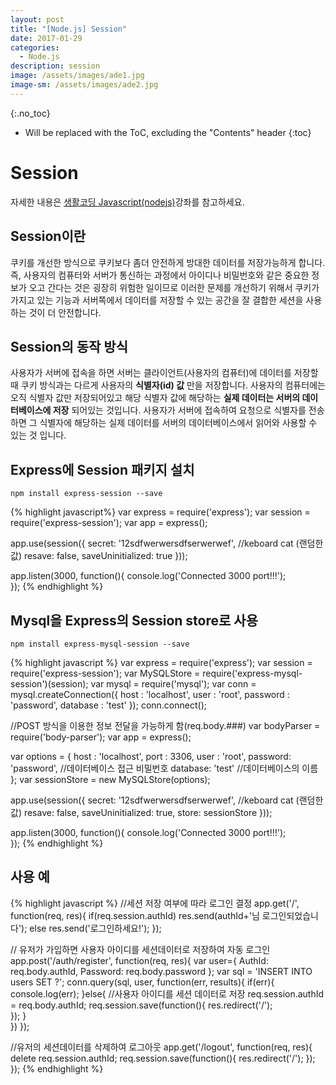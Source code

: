 ```yaml
---
layout: post
title: "[Node.js] Session"
date: 2017-01-29
categories:
  - Node.js
description: session
image: /assets/images/ade1.jpg
image-sm: /assets/images/ade2.jpg
---
```


{:.no_toc}

* Will be replaced with the ToC, excluding the "Contents" header
{:toc}  

# Session

자세한 내용은 [생활코딩 Javascript(nodejs)](https://opentutorials.org/course/2136/12068)강좌를 참고하세요.

## Session이란

쿠키를 개선한 방식으로 쿠키보다 좀더 안전하게 방대한 데이터를 저장가능하게 합니다.  
즉, 사용자의 컴퓨터와 서버가 통신하는 과정에서 아이디나 비밀번호와 같은 중요한 정보가 오고 간다는 것은 굉장히 위험한 일이므로 이러한 문제를 개선하기 위해서 쿠키가 가지고 있는 기능과 서버쪽에서 데이터를 저장할 수 있는 공간을 잘 결합한 세션을 사용하는 것이 더 안전합니다.

## Session의 동작 방식

사용자가 서버에 접속을 하면 서버는 클라이언트(사용자의 컴퓨터)에 데이터를 저장할 때 쿠키
방식과는 다르게 사용자의 **식별자(id) 값** 만을 저장합니다.
사용자의 컴퓨터에는 오직 식별자 값만 저장되어있고 해당 식별자 값에 해당하는 **실제 데이터는
서버의 데이터베이스에 저장** 되어있는 것입니다. 사용자가 서버에 접속하여 요청으로 식별자를
전송하면 그 식별자에 해당하는 실제 데이터를 서버의 데이터베이스에서 읽어와 사용할 수 있는 것 입니다.

## Express에 Session 패키지 설치

	npm install express-session --save

{% highlight javascript%}
var express = require('express');
var session = require('express-session');
var app = express();

app.use(session({
	secret: '12sdfwerwersdfserwerwef', //keboard cat (랜덤한 값)
	resave: false,
	saveUninitialized: true
}));

app.listen(3000, function(){
	console.log('Connected 3000 port!!!');		
});
{% endhighlight %}

## Mysql을 Express의 Session store로 사용

	npm install express-mysql-session --save

{% highlight javascript %}
var express = require('express');
var session = require('express-session');
var MySQLStore = require('express-mysql-session')(session);
var mysql = require('mysql');
var conn = mysql.createConnection({
	host     : 'localhost',
	user     : 'root',
	password : 'password',
	database : 'test'
});
conn.connect();

//POST 방식을 이용한 정보 전달을 가능하게 함(req.body.###)
var bodyParser = require('body-parser');
var app = express();

var options = {
	host	: 'localhost',
	port	: 3306,
	user	: 'root',
	password: 'password',		//데이터베이스 접근 비밀번호
	database: 'test'		//데이터베이스의 이름
};
var sessionStore = new MySQLStore(options);

app.use(session({
	secret: '12sdfwerwersdfserwerwef', //keboard cat (랜덤한 값)
	resave: false,
	saveUninitialized: true,
	store: sessionStore
}));

app.listen(3000, function(){
	console.log('Connected 3000 port!!!');		
});
{% endhighlight %}

## 사용 예

{% highlight javascript %}
//세션 저장 여부에 따라 로그인 결정
app.get('/', function(req, res){
	if(req.session.authId)
		res.send(authId+'님 로그인되었습니다');
	else
		res.send('로그인하세요!');
});

// 유저가 가입하면 사용자 아이디를 세션데이터로 저장하여 자동 로그인
app.post('/auth/register', function(req, res){
	var user={
		AuthId: req.body.authId,
		Password: req.body.password
	};
	var sql = 'INSERT INTO users SET ?';
	conn.query(sql, user, function(err, results){
		if(err){
			console.log(err);
		}else{
			//사용자 아이디를 세션 데이터로 저장
			req.session.authId = req.body.authId;
			req.session.save(function(){
				res.redirect('/');		
			});
		}		
	})
});

//유저의 세션데이터를 삭제하여 로그아웃
app.get('/logout', function(req, res){
	delete req.session.authId;
	req.session.save(function(){
		res.redirect('/');
	});
});
{% endhighlight %}
